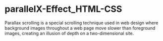 # parallelX-Effect_HTML-CSS
 Parallax scrolling is a special scrolling technique used in web design where background images throughout a web page move slower than foreground images, creating an illusion of depth on a two-dimensional site.

